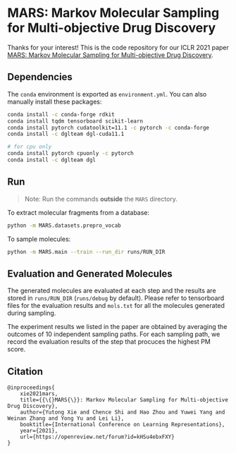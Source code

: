 # MARS: Markov Molecular Sampling for Multi-objective Drug Discovery

Thanks for your interest! This is the code repository for our ICLR 2021 paper [MARS: Markov Molecular Sampling for Multi-objective Drug Discovery](https://openreview.net/pdf?id=kHSu4ebxFXY). 

## Dependencies

The `conda` environment is exported as `environment.yml`. You can also manually install these packages:

```bash
conda install -c conda-forge rdkit
conda install tqdm tensorboard scikit-learn
conda install pytorch cudatoolkit=11.1 -c pytorch -c conda-forge
conda install -c dglteam dgl-cuda11.1

# for cpu only
conda install pytorch cpuonly -c pytorch
conda install -c dglteam dgl
```

## Run

> Note: Run the commands **outside** the `MARS` directory.

To extract molecular fragments from a database:

```bash
python -m MARS.datasets.prepro_vocab
```

To sample molecules:

```bash
python -m MARS.main --train --run_dir runs/RUN_DIR
```

## Evaluation and Generated Molecules

The generated molecules are evaluated at each step and the results are stored in `runs/RUN_DIR` (`runs/debug` by default). Please refer to tensorboard files for the evaluation results and `mols.txt` for all the molecules generated during sampling. 

The experiment results we listed in the paper are obtained by averaging the outcomes of 10 independent sampling paths. For each sampling path, we record the evaluation results of the step that procuces the highest PM score. 

## Citation

```
@inproceedings{
    xie2021mars,
    title={{\{}MARS{\}}: Markov Molecular Sampling for Multi-objective Drug Discovery},
    author={Yutong Xie and Chence Shi and Hao Zhou and Yuwei Yang and Weinan Zhang and Yong Yu and Lei Li},
    booktitle={International Conference on Learning Representations},
    year={2021},
    url={https://openreview.net/forum?id=kHSu4ebxFXY}
}
```
